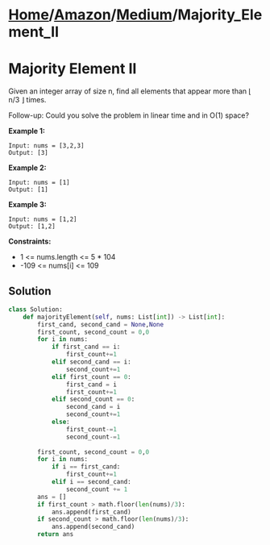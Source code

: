 # [Home](./../..)/[Amazon](./..)/[Medium](./)/Majority_Element_II
<h1>Majority Element II</h1>

<p>
Given an integer array of size n, find all elements that appear more than ⌊ n/3 ⌋ times.

Follow-up: Could you solve the problem in linear time and in O(1) space?

</p>

<b>Example 1:</b>

    Input: nums = [3,2,3]
    Output: [3]
    
<b>Example 2:</b>

    Input: nums = [1]
    Output: [1]
    
<b>Example 3:</b>

    Input: nums = [1,2]
    Output: [1,2]

<b>Constraints:</b>

- 1 <= nums.length <= 5 * 104
- -109 <= nums[i] <= 109

<h2>Solution</h2>

```python
class Solution:
    def majorityElement(self, nums: List[int]) -> List[int]:
        first_cand, second_cand = None,None
        first_count, second_count = 0,0
        for i in nums:
            if first_cand == i:
                first_count+=1
            elif second_cand == i:
                second_count+=1
            elif first_count == 0:
                first_cand = i
                first_count+=1
            elif second_count == 0:
                second_cand = i
                second_count+=1
            else:
                first_count-=1
                second_count-=1
        
        first_count, second_count = 0,0        
        for i in nums:
            if i == first_cand:
                first_count+=1
            elif i == second_cand:
                second_count += 1
        ans = []
        if first_count > math.floor(len(nums)/3):
            ans.append(first_cand)
        if second_count > math.floor(len(nums)/3):
            ans.append(second_cand)
        return ans
```
